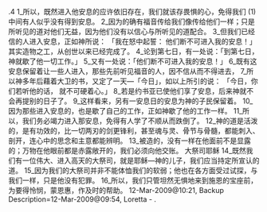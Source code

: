 .4 
1_所以，既然进入他安息的应许依旧存在，我们就该存畏惧的心，免得我们 (1)中间有人似乎没有得到安息。 2_因为的确有福音传给我们像传给他们一样；只是所听见的道对他们无益，因为他们没有以信心与所听见的道配合。 3_但我们已经信的人进入安息，正如神所说： 
「我在怒中起誓： 
他们断不可进入我的安息！」 
其实造物之工，从创世以来已经完成了。 4_论到第七日，有一处说：「到第七日，神就歇了他一切工作。」 5_又有一处说：「他们断不可进入我的安息！」 6_既有这安息保留着让一些人进入，那些先前听见福音的人，因不信从而不得进去， 7_所以神多年后藉着大卫的书，又定了一天―「今日」，如以上所引的说： 
「今日，你们若听他的话， 
就不可硬着心。」 
8_若是约书亚已使他们享了安息，后来神就不会再提别的日子了。 9_这样看来，另有一安息日的安息为神的子民保留着。 10_因为那些进入安息的，也是歇了自己的工作，正如神歇了他的工作一样。 11_所以，我们务必竭力进入那安息，免得有人学了不顺从而跌倒了。 
12_神的道是活泼的，是有功效的，比一切两刃的剑更锋利，甚至魂与灵、骨节与骨髓，都能刺入、剖开，连心中的思念和主意都能辨明。 13_被造的，没有一样在他面前不是显露的；万物在他眼前都是赤露敞开的，我们必须向他交账。 
大祭司耶稣 
14_既然我们有一位伟大、进入高天的大祭司，就是耶稣―神的儿子，我们应当持定所宣认的道。 15_因为我们的大祭司并非不能体恤我们的软弱；他也在各方面受过试探，与我们一样，只是他没有犯罪。 16_所以，我们只管坦然无惧地来到施恩的宝座前，为要得怜悯，蒙恩惠，作及时的帮助。 
12-Mar-2009@10:21, Backup Description=12-Mar-2009@09:54, Loretta - 
.